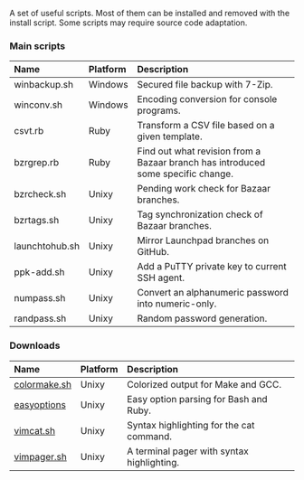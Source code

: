 A set of useful scripts. Most of them can be installed and removed with the
install script. Some scripts may require source code adaptation.

### Main scripts

Name              | Platform | Description
:---------------- | :------- | :----------
winbackup.sh      | Windows  | Secured file backup with 7-Zip.
winconv.sh        | Windows  | Encoding conversion for console programs.
csvt.rb           | Ruby     | Transform a CSV file based on a given template.
bzrgrep.rb        | Ruby     | Find out what revision from a Bazaar branch has introduced some specific change.
bzrcheck.sh       | Unixy    | Pending work check for Bazaar branches.
bzrtags.sh        | Unixy    | Tag synchronization check of Bazaar branches.
launchtohub.sh    | Unixy    | Mirror Launchpad branches on GitHub.
ppk-add.sh        | Unixy    | Add a PuTTY private key to current SSH agent.
numpass.sh        | Unixy    | Convert an alphanumeric password into numeric-only.
randpass.sh       | Unixy    | Random password generation.

### Downloads

Name              | Platform | Description
:---------------- | :------- | :----------
[colormake.sh][1] | Unixy    |  Colorized output for Make and GCC.
[easyoptions][2]  | Unixy    |  Easy option parsing for Bash and Ruby.
[vimcat.sh][3]    | Unixy    |  Syntax highlighting for the cat command.
[vimpager.sh][3]  | Unixy    |  A terminal pager with syntax highlighting.

[1]: https://github.com/renatosilva/colormake
[2]: https://github.com/renatosilva/easyoptions
[3]: https://github.com/rkitover/vimpager
